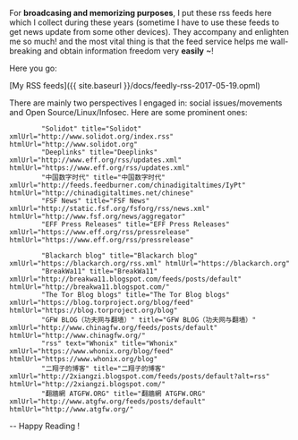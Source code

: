 ---
---

For **broadcasing and memorizing purposes**, I put these rss feeds here which I collect during these years (sometime I have to use these feeds to get news update from some other devices). They accompany and enlighten me so much! 
and the most vital thing is that the feed service helps me wall-breaking and obtain information freedom very **easily** ~!

Here you go:

[My RSS feeds]({{ site.baseurl }}/docs/feedly-rss-2017-05-19.opml)

<!--more-->

There are mainly two perspectives I engaged in: social issues/movements and Open Source/Linux/Infosec. Here are some prominent ones:

            "Solidot" title="Solidot" xmlUrl="http://www.solidot.org/index.rss" htmlUrl="http://www.solidot.org"
            "Deeplinks" title="Deeplinks" xmlUrl="http://www.eff.org/rss/updates.xml" htmlUrl="https://www.eff.org/rss/updates.xml"
            "中国数字时代" title="中国数字时代" xmlUrl="http://feeds.feedburner.com/chinadigitaltimes/IyPt" htmlUrl="http://chinadigitaltimes.net/chinese"
            "FSF News" title="FSF News" xmlUrl="http://static.fsf.org/fsforg/rss/news.xml" htmlUrl="http://www.fsf.org/news/aggregator"
            "EFF Press Releases" title="EFF Press Releases" xmlUrl="https://www.eff.org/rss/pressrelease" htmlUrl="https://www.eff.org/rss/pressrelease"

            "Blackarch blog" title="Blackarch blog" xmlUrl="https://blackarch.org/rss.xml" htmlUrl="https://blackarch.org"
            "BreakWa11" title="BreakWa11" xmlUrl="http://breakwa11.blogspot.com/feeds/posts/default" htmlUrl="http://breakwa11.blogspot.com/"
            "The Tor Blog blogs" title="The Tor Blog blogs" xmlUrl="https://blog.torproject.org/blog/feed" htmlUrl="https://blog.torproject.org/blog"
            "GFW BLOG（功夫网与翻墙）" title="GFW BLOG（功夫网与翻墙）" xmlUrl="http://www.chinagfw.org/feeds/posts/default" htmlUrl="http://www.chinagfw.org/"
            "rss" text="Whonix" title="Whonix" xmlUrl="https://www.whonix.org/blog/feed" htmlUrl="https://www.whonix.org/blog"
            "二翔子的博客" title="二翔子的博客" xmlUrl="http://2xiangzi.blogspot.com/feeds/posts/default?alt=rss" htmlUrl="http://2xiangzi.blogspot.com/"
            "翻牆網 ATGFW.ORG" title="翻牆網 ATGFW.ORG" xmlUrl="http://www.atgfw.org/feeds/posts/default" htmlUrl="http://www.atgfw.org/"

-- Happy Reading !
